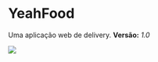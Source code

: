 # YeahFood
Uma aplicação web de delivery. 
__Versão:__ _1.0_ 

![](https://drive.google.com/uc?id=1aCywzBMAZ3JSwkp17KjajiiG1gJJeCe5)
